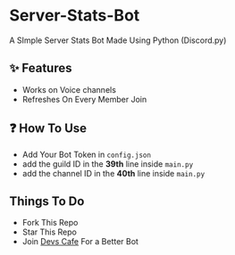 # Server-Stats-Bot
A SImple Server Stats Bot Made Using Python (Discord.py)


## ✨ Features
 - Works on Voice channels
 - Refreshes On Every Member Join

## ❓ How To Use
- Add Your Bot Token in `config.json`
- add the guild ID in the **39th** line inside `main.py`
- add the channel ID in the **40th** line inside `main.py`

## Things To Do
- Fork This Repo
- Star This Repo
- Join [Devs Cafe](https://discord.gg/devscafe) For a Better Bot
